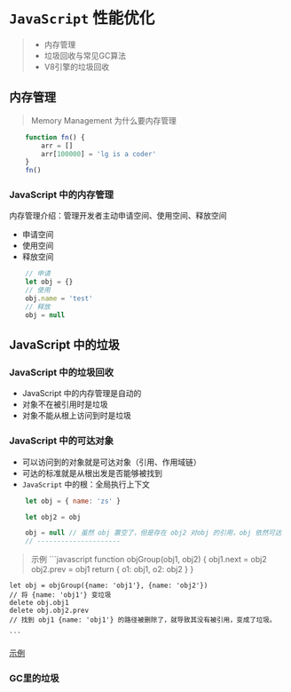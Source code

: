 # `JavaScript` 性能优化

> * 内存管理
> * 垃圾回收与常见GC算法
> * V8引擎的垃圾回收

## 内存管理
> Memory Management
 为什么要内存管理

```javascript
    function fn() {
        arr = []
        arr[100000] = 'lg is a coder'
    }
    fn()
```

### JavaScript 中的内存管理
 内存管理介绍：管理开发者主动申请空间、使用空间、释放空间
* 申请空间
* 使用空间
* 释放空间
```javascript
    // 申请
    let obj = {}
    // 使用
    obj.name = 'test'
    // 释放
    obj = null
```
## JavaScript 中的垃圾

### JavaScript 中的垃圾回收
* JavaScript 中的内存管理是自动的
* 对象不在被引用时是垃圾
* 对象不能从根上访问到时是垃圾

### JavaScript 中的可达对象

* 可以访问到的对象就是可达对象（引用、作用域链）
* 可达的标准就是从根出发是否能够被找到
* `JavaScript` 中的根：全局执行上下文

``` JavaScript
    let obj = { name: 'zs' }

    let obj2 = obj

    obj = null // 虽然 obj 置空了，但是存在 obj2 对obj 的引用，obj 依然可达
    // ---------------------

```

> 示例
    ```javascript
    function objGroup(obj1, obj2) {
        obj1.next = obj2
        obj2.prev = obj1
        return {
            o1: obj1,
            o2: obj2
        }
    }

    let obj = objGroup({name: 'obj1'}, {name: 'obj2'})
    // 将 {name: 'obj1'} 变垃圾
    delete obj.obj1
    delete obj.obj2.prev
    // 找到 obj1 {name: 'obj1'} 的路径被删除了，就导致其没有被引用，变成了垃圾。

    ```
 [示例](../../images/demo.png)

### GC里的垃圾